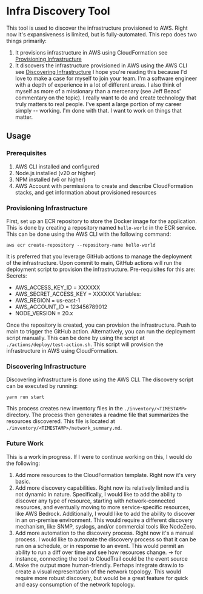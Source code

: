# Infra Discovery Tool

This tool is used to discover the infrastructure provisioned to AWS.  Right now it's expansiveness is limited, but is 
fully-automated. This repo does two things primarily:
1. It provisions infrastructure in AWS using CloudFormation see [Provisioning Infrastructure](#provisioning-infrastructure)
2. It discovers the infrastructure provisioned in AWS using the AWS CLI see [Discovering Infrastructure](#discovering-infrastructure)
I hope you're reading this because I'd love to make a case for myself to join your team.  I'm a software engineer with
a depth of experience in a lot of different areas.  I also think of myself as more of a missionary than a mercenary (see
Jeff Bezos' commentary on the topic).  I really want to do and create technology that truly matters to real people. I've
spent a large portion of my career simply -- working.  I'm done with that.  I want to work on things that matter.

## Usage

### Prerequisites
1. AWS CLI installed and configured
2. Node.js installed (v20 or higher)
3. NPM installed (v6 or higher)
4. AWS Account with permissions to create and describe CloudFormation stacks, and get information about provisioned 
   resources

### Provisioning Infrastructure
First, set up an ECR repository to store the Docker image for the application.  This is done by creating a repository
named `hello-world` in the ECR service.  This can be done using the AWS CLI with the following command:
```shell
aws ecr create-repository --repository-name hello-world
```
It is preferred that you leverage GitHub actions to manage the deployment of the infrastructure.  Upon commit to main, 
GitHub actions will run the deployment script to provision the infrastructure.  Pre-requisites for this are:
Secrets:
- AWS_ACCESS_KEY_ID = XXXXXX
- AWS_SECRET_ACCESS_KEY = XXXXXX
Variables:
- AWS_REGION = us-east-1
- AWS_ACCOUNT_ID = 123456789012
- NODE_VERSION = 20.x

Once the repository is created, you can provision the infrastructure. Push to main to trigger the GitHub action.
Alternatively, you can run the deployment script manually.  This can be done by using the script at 
`./actions/deploy/test-action.sh`.  This script will provision the infrastructure in AWS using CloudFormation.

### Discovering Infrastructure
Discovering infrastructure is done using the AWS CLI.  The discovery script can be executed by running:
```shell
yarn run start
```
This process creates new inventory files in the `./inventory/<TIMESTAMP>` directory.  The process then generates a readme file that
summarizes the resources discovered.  This file is located at `./inventory/<TIMESTAMP>/network_summary.md`.

### Future Work
This is a work in progress.  If I were to continue working on this, I would do the following:
1. Add more resources to the CloudFormation template.  Right now it's very basic.
2. Add more discovery capabilities.  Right now its relatively limited and is not dynamic in nature.  Specifically, I 
   would like to add the ability to discover any type of resource, starting with network-connected resources, and 
   eventually moving to more service-specific resources, like AWS Bedrock.  Additionally, I would like to add the 
   ability to discover in an on-premise environment.  This would require a different discovery mechanism, like SNMP, 
   syslogs, and/or commercial tools like NodeZero.
3. Add more automation to the discovery process.  Right now it's a manual process.  I would like to automate the 
   discovery process so that it can be run on a schedule, or in response to an event.  This would permit an ability to 
   run a diff over time and see how resources change. -> for instance, connecting the tool to CloudTrail could be the 
   event source
4. Make the output more human-friendly.  Perhaps integrate draw.io to create a visual representation of the network 
   topology.  This would require more robust discovery, but would be a great feature for quick and easy consumption of
   the network topology.